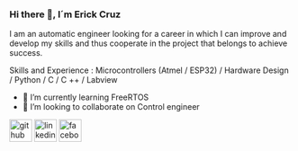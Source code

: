 ### Hi there 👋, I´m Erick Cruz
I am an automatic engineer looking for a career in which I can improve and develop my skills and thus cooperate in the project that belongs to achieve success.

Skills and Experience : 
Microcontrollers (Atmel / ESP32) / Hardware Design / Python / C / C ++ / Labview

- 🌱 I’m currently learning FreeRTOS 
- 👯 I’m looking to collaborate on Control engineer 


[<img src='https://cdn.jsdelivr.net/npm/simple-icons@3.0.1/icons/github.svg' alt='github' height='40'>](https://github.com/ErickXHdez)  [<img src='https://cdn.jsdelivr.net/npm/simple-icons@3.0.1/icons/linkedin.svg' alt='linkedin' height='40'>](https://www.linkedin.com/in/ErickXHdez)  [<img src='https://cdn.jsdelivr.net/npm/simple-icons@3.0.1/icons/facebook.svg' alt='facebook' height='40'>](https://www.facebook.com/ErickCruz)  

